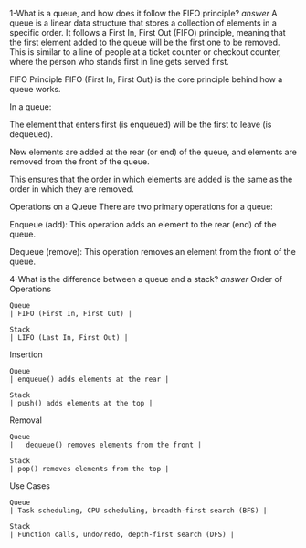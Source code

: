 1-What is a queue, and how does it follow the FIFO principle?
_answer_
A queue is a linear data structure that stores a collection of elements in a specific order. It follows a First In, First Out (FIFO) principle, meaning that the first element added to the queue will be the first one to be removed. This is similar to a line of people at a ticket counter or checkout counter, where the person who stands first in line gets served first.

FIFO Principle
FIFO (First In, First Out) is the core principle behind how a queue works.

In a queue:

The element that enters first (is enqueued) will be the first to leave (is dequeued).

New elements are added at the rear (or end) of the queue, and elements are removed from the front of the queue.

This ensures that the order in which elements are added is the same as the order in which they are removed.

Operations on a Queue
There are two primary operations for a queue:

Enqueue (add): This operation adds an element to the rear (end) of the queue.

Dequeue (remove): This operation removes an element from the front of the queue.

4-What is the difference between a queue and a stack?
_answer_
Order of Operations

    Queue
    | FIFO (First In, First Out) |

    Stack
    | LIFO (Last In, First Out) |

Insertion

    Queue
    | enqueue() adds elements at the rear |

    Stack
    | push() adds elements at the top |

Removal

    Queue
    |	dequeue() removes elements from the front |

    Stack
    | pop() removes elements from the top |

Use Cases

    Queue
    | Task scheduling, CPU scheduling, breadth-first search (BFS) |

    Stack
    | Function calls, undo/redo, depth-first search (DFS) |

